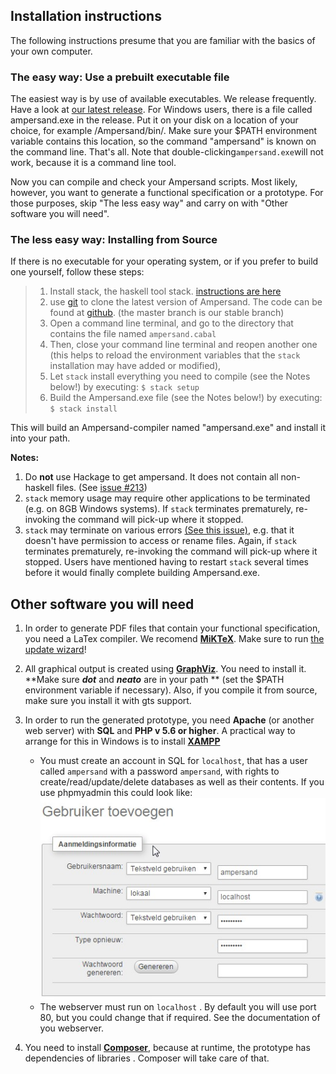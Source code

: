 ## Installation instructions

The following instructions presume that you are familiar with the basics of your own computer.

### The easy way: Use a prebuilt executable file

The easiest way is by use of available executables. We release frequently. Have a look at [our latest release](https://github.com/AmpersandTarski/Ampersand/releases). For Windows users, there is a file called ampersand.exe in the release. Put it on your disk on a location of your choice, for example /Ampersand/bin/. Make sure your $PATH environment variable contains this location, so the command "ampersand" is known on the command line. That's all. Note that double-clicking`ampersand.exe`will not work, because it is a command line tool.

Now you can compile and check your Ampersand scripts. Most likely, however, you want to generate a functional specification or a prototype. For those purposes, skip "The less easy way" and carry on with "Other software you will need".

### The less easy way: Installing from Source

If there is no executable for your operating system, or if you prefer to build one yourself, follow these steps:

> 1. Install stack, the haskell tool stack. [instructions are here](http://docs.haskellstack.org/en/stable/install_and_upgrade.html)
> 2. use [git](https://git-scm.com/) to clone the latest version of Ampersand. The code can be found at [github](https://github.com/AmpersandTarski/Ampersand/tree/master). \(the master branch is our stable branch\)
> 3. Open a command line terminal, and go to the directory that contains the file named `ampersand.cabal`
> 4. Then, close your command line terminal and reopen another one \(this helps to reload the environment variables that the `stack` installation may have added or modified\), 
> 5. Let `stack` install everything you need to compile \(see the Notes below!\) by executing:
>       `$ stack setup`
> 6. Build the Ampersand.exe file \(see the Notes below!\) by executing: `$ stack install`

This will build an Ampersand-compiler named "ampersand.exe" and install it into your path.

**Notes:**  
  1. Do **not** use Hackage to get ampersand. It does not contain all non-haskell files. \(See [issue \#213](https://github.com/AmpersandTarski/ampersand/issues/213)\)  
  2. `stack` memory usage may require other applications to be terminated \(e.g. on 8GB Windows systems\). If `stack` terminates prematurely, re-invoking the command will pick-up where it stopped.  
  3. `stack` may terminate on various errors [\(See this issue\)](https://github.com/commercialhaskell/stack/issues/2617), e.g. that it doesn't have permission to access or rename files. Again, if `stack` terminates prematurely, re-invoking the command will pick-up where it stopped. Users have mentioned having to restart `stack` several times before it would finally complete building Ampersand.exe.

## Other software you will need

1. In order to generate PDF files that contain your functional specification, you need a LaTex compiler. We recomend [**MiKTeX**](http://miktex.org/). Make sure to run [the update wizard](http://miktex.org/howto/update-miktex)! 
2. All graphical output is created using [**GraphViz**](http://www.graphviz.org/). You need to install it. **Make sure **_**dot**_** and **_**neato**_** are in your path ** \(set the $PATH environment variable if necessary\). Also, if you compile it from source, make sure you install it with gts support.
3. In order to run the generated prototype, you need **Apache** \(or another web server\) with **SQL** and **PHP v 5.6 or higher**.  A practical way to arrange for this in Windows is to install [**XAMPP**](https://www.apachefriends.org/download.html)

   * You must create an account in SQL for `localhost`, that has a user called `ampersand` with a password `ampersand`, with rights to create/read/update/delete databases as well as their contents. If you use phpmyadmin this could look like:![](databaseuserconfig.jpg)
   * The webserver must run on `localhost` . By default you will use port 80, but you could change that if required. See the documentation of you webserver. 

4. You need to install [**Composer**](https://getcomposer.org/download/), because at runtime, the prototype has dependencies of libraries . Composer will take care of that.



